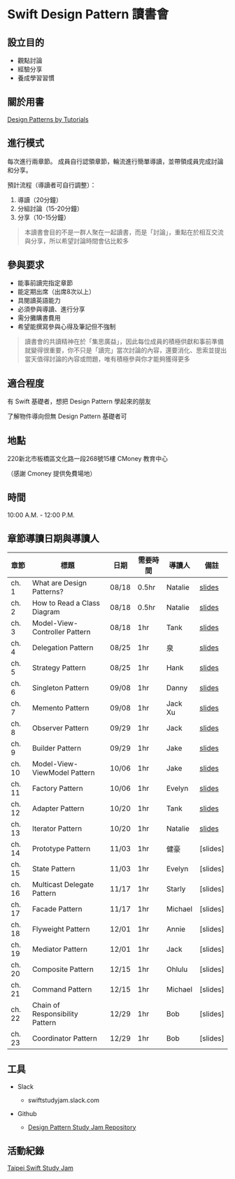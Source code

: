 # Swift Design Pattern 讀書會

## 設立目的
* 觀點討論
* 經驗分享
* 養成學習習慣

## 關於用書
[Design Patterns by Tutorials](https://store.raywenderlich.com/products/design-patterns-by-tutorials)

## 進行模式
每次進行兩章節。
成員自行認領章節，輪流進行簡單導讀，並帶領成員完成討論和分享。

預計流程（導讀者可自行調整）：

1. 導讀（20分鐘）
2. 分組討論（15-20分鐘）
3. 分享（10-15分鐘）

> 本讀書會目的不是一群人聚在一起讀書，而是「討論」，重點在於相互交流與分享，所以希望討論時間會佔比較多


## 參與要求
* 能事前讀完指定章節
* 能定期出席（出席8次以上）
* 具閱讀英語能力
* 必須參與導讀、進行分享
* 需分攤購書費用
* 希望能撰寫參與心得及筆記但不強制

> 讀書會的共讀精神在於「集思廣益」，因此每位成員的積極供獻和事前準備就變得很重要，你不只是「讀完」當次討論的內容，還要消化、思索並提出當天值得討論的內容或問題，唯有積極參與你才能夠獲得更多

##  適合程度
有 Swift 基礎者，想把 Design Pattern 學起來的朋友

了解物件導向但無 Design Pattern 基礎者可


##  地點
220新北市板橋區文化路一段268號15樓
CMoney 教育中心

（感謝 Cmoney 提供免費場地）

## 時間
10:00 A.M. - 12:00 P.M.


## 章節導讀日期與導讀人

| 章節 |標題   | 日期   |需要時間  |導讀人 |備註   |
|---    |---|---    |---       |--- |---        |
| ch. 1   | What are Design Patterns?| 08/18 |0.5hr | Natalie |[slides](https://hackmd.io/@lumanman/rJKB-tSNS)|
| ch. 2   | How to Read a Class Diagram  | 08/18 |  0.5hr | Natalie |[slides](https://hackmd.io/@lumanman/rJsmNTHVr)|
| ch. 3   | Model-View-Controller Pattern | 08/18 |  1hr | Tank |[slides](https://github.com/lumanmann/design_pattern_study_jam/tree/master/Ch.3-MVC)|
| ch. 4   | Delegation Pattern  | 08/25 |  1hr | 泉 | [slides](https://github.com/lumanmann/design_pattern_study_jam/tree/master/Ch.4-Delegate) |
| ch. 5   | Strategy Pattern  | 08/25 |  1hr | Hank |  [slides](https://github.com/lumanmann/design_pattern_study_jam/tree/master/Ch.5-Strategy%20Pattern) |
| ch. 6   | Singleton Pattern | 09/08 |  1hr | Danny |  [slides](https://github.com/lumanmann/design_pattern_study_jam/tree/master/Ch.6-Singleton%20Pattern) |
| ch. 7   | Memento Pattern  | 09/08|  1hr | Jack Xu |  [slides](https://github.com/lumanmann/design_pattern_study_jam/tree/master/Ch.7-Memento%20Pattern) |
| ch. 8   | Observer Pattern  | 09/29|  1hr | Jack | [slides](https://github.com/lumanmann/design_pattern_study_jam/tree/master/Ch.8-Observer%20Pattern) |
| ch. 9   | Builder Pattern  | 09/29 |  1hr | Jake |[slides](https://github.com/lumanmann/design_pattern_study_jam/tree/master/Ch.9-Builder%20Pattern) |
| ch. 10   | Model-View-ViewModel Pattern | 10/06 |  1hr |Jake | [slides](https://github.com/lumanmann/design_pattern_study_jam/tree/master/Ch.10%20Model-View-ViewModel%20Pattern)|
| ch. 11   | Factory Pattern | 10/06|  1hr | Evelyn | [slides](https://github.com/lumanmann/design_pattern_study_jam/tree/master/Ch.11-Factory%20Pattern) |
| ch. 12   | Adapter Pattern | 10/20 |  1hr | Tank | [slides](https://github.com/lumanmann/design_pattern_study_jam/tree/master/Ch.12-AdapterPattern) |
| ch. 13   | Iterator Pattern | 10/20 |  1hr | Natalie | [slides](https://github.com/lumanmann/design_pattern_study_jam/tree/master/Ch.13-%20Iterator%20Pattern) |
| ch. 14   | Prototype Pattern  | 11/03 |  1hr | 健豪 | [slides] |
| ch. 15   | State Pattern  | 11/03|  1hr | Evelyn | [slides] |
| ch. 16   | Multicast Delegate Pattern  | 11/17 |  1hr | Starly| [slides] |
| ch. 17   | Facade Pattern  | 11/17 |  1hr | Michael |[slides] |
| ch. 18   | Flyweight Pattern  | 12/01|  1hr | Annie | [slides] |
| ch. 19   | Mediator Pattern  | 12/01 |  1hr | Jack | [slides] |
| ch. 20   | Composite Pattern  | 12/15 |  1hr | Ohlulu |[slides] |
| ch. 21   | Command Pattern | 12/15 |  1hr | Michael |[slides] |
| ch. 22   | Chain of Responsibility Pattern  |12/29 |  1hr | Bob |[slides] |
| ch. 23   | Coordinator Pattern  | 12/29 |  1hr | Bob | [slides] |




## 工具

+ Slack 
    - swiftstudyjam.slack.com

+ Github
    - [Design Pattern Study Jam Repository](https://github.com/lumanmann/design_pattern_study_jam)

## 活動紀錄
 [Taipei Swift Study Jam](https://www.facebook.com/swiftstudyjam)
